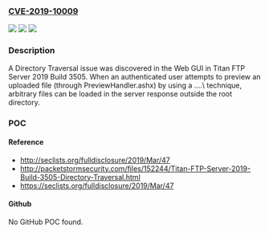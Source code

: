 ### [CVE-2019-10009](https://cve.mitre.org/cgi-bin/cvename.cgi?name=CVE-2019-10009)
![](https://img.shields.io/static/v1?label=Product&message=n%2Fa&color=blue)
![](https://img.shields.io/static/v1?label=Version&message=n%2Fa&color=blue)
![](https://img.shields.io/static/v1?label=Vulnerability&message=n%2Fa&color=brighgreen)

### Description

A Directory Traversal issue was discovered in the Web GUI in Titan FTP Server 2019 Build 3505. When an authenticated user attempts to preview an uploaded file (through PreviewHandler.ashx) by using a \..\..\ technique, arbitrary files can be loaded in the server response outside the root directory.

### POC

#### Reference
- http://seclists.org/fulldisclosure/2019/Mar/47
- http://packetstormsecurity.com/files/152244/Titan-FTP-Server-2019-Build-3505-Directory-Traversal.html
- https://seclists.org/fulldisclosure/2019/Mar/47

#### Github
No GitHub POC found.

